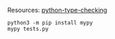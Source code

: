 Resources: [python-type-checking](https://realpython.com/python-type-checking/)

```
python3 -m pip install mypy
mypy tests.py
```
